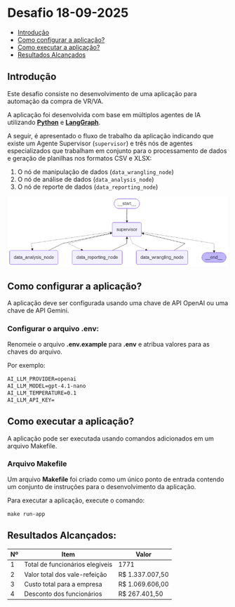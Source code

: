 # Desafio 18-09-2025

- [Introdução](#introdução)
- [Como configurar a aplicação?](#como-configurar-a-aplicação)
- [Como executar a aplicação?](#como-executar-a-aplicação)
- [Resultados Alcançados](#resultados-alcançados)

## Introdução

Este desafio consiste no desenvolvimento de uma aplicação para automação da compra de VR/VA.

A aplicação foi desenvolvida com base em múltiplos agentes de IA utilizando [**Python**](https://www.python.org/) e [**LangGraph**](https://www.langchain.com/langgraph).

A seguir, é apresentado o fluxo de trabalho da aplicação indicando que existe um Agente Supervisor (`supervisor`) e três nós de agentes especializados que trabalham em conjunto para o processamento de dados e geração de planilhas nos formatos CSV e XLSX:

1. O nó de manipulação de dados (`data_wrangling_node`)
2. O nó de análise de dados (`data_analysis_node`)
3. O nó de reporte de dados (`data_reporting_node`)

![texto alternativo](data/output/meal_voucher_team.png)

## Como configurar a aplicação?

A aplicação deve ser configurada usando uma chave de API OpenAI ou uma chave de API Gemini.

### Configurar o arquivo .env:

Renomeie o arquivo **.env.example** para **.env** e atribua valores para as chaves do arquivo.

Por exemplo:

```
AI_LLM_PROVIDER=openai
AI_LLM_MODEL=gpt-4.1-nano
AI_LLM_TEMPERATURE=0.1
AI_LLM_API_KEY=
```

## Como executar a aplicação?

A aplicação pode ser executada usando comandos adicionados em um arquivo Makefile.

### Arquivo Makefile

Um arquivo **Makefile** foi criado como um único ponto de entrada contendo um conjunto de instruções para o desenvolvimento da aplicação.

Para executar a aplicação, execute o comando:

```
make run-app
```

## Resultados Alcançados:

| Nº  | Item                            | Valor           |
| --- | ------------------------------- | --------------- |
| 1   | Total de funcionários elegíveis | 1771            |
| 2   | Valor total dos vale-refeição   | R$ 1.337.007,50 |
| 3   | Custo total para a empresa      | R$ 1.069.606,00 |
| 4   | Desconto dos funcionários       | R$ 267.401,50   |

